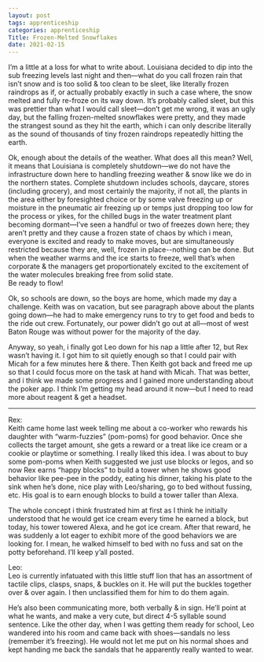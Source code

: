 ```yaml
---
layout: post
tags: apprenticeship
categories: apprenticeship
Title: Frozen-Melted Snowflakes
date: 2021-02-15
---
```


I’m a little at a loss for what to write about.  Louisiana decided to dip into the sub freezing levels last night and then—what do you call frozen rain that isn’t snow and is too solid & too clean to be sleet, like literally frozen raindrops as if, or actually probably exactly in such a case where, the snow melted and fully re-froze on its way down.  It’s probably called sleet, but this was prettier than what I would call sleet—don’t get me wrong, it was an ugly day, but the falling frozen-melted snowflakes were pretty, and they made the strangest sound as they hit the earth, which i can only describe literally as the sound of thousands of tiny frozen raindrops repeatedly hitting the earth.  

Ok, enough about the details of the weather.  What does all this mean?  Well, it means that Louisiana is completely shutdown—we do not have the infrastructure down here to handling freezing weather & snow like we do in the northern states.  Complete shutdown includes schools, daycare, stores (including grocery), and most certainly the majority, if not all, the plants in the area either by foresighted choice or by some valve freezing up or moisture in the pneumatic air freezing up or temps just dropping too low for the process or yikes, for the chilled bugs in the water treatment plant becoming dormant—I’ve seen a handful or two of freezes down here; they aren’t pretty and they cause a frozen state of chaos by which i mean, everyone is excited and ready to make moves, but are simultaneously restricted because they are, well, frozen in place--nothing can be done.  But when the weather warms and the ice starts to freeze, well that’s when corporate & the managers get proportionately excited to the excitement of the water molecules breaking free from solid state.  
Be ready to flow!

Ok, so schools are down, so the boys are home, which made my day a challenge.  Keith was on vacation, but see paragraph above about the plants going down—he had to make emergency runs to try to get food and beds to the ride out crew.  Fortunately, our power didn’t go out at all—most of west Baton Rouge was without power for the majority of the day.  

Anyway, so yeah, i finally got Leo down for his nap a little after 12, but Rex wasn’t having it.  I got him to sit quietly enough so that I could pair with Micah for a few minutes here & there.  Then Keith got back and freed me up so that I could focus more on the task at hand with Micah.  That was better, and i think we made some progress and I gained more understanding about the poker app.  I think I’m getting my head around it now—but I need to read more about reagent & get a headset.

***

Rex:  
Keith came home last week telling me about a co-worker who rewards his daughter with “warm-fuzzies” (pom-poms) for good behavior.  Once she collects the target amount, she gets a reward or a treat like ice cream or a cookie or playtime or something.  I really liked this idea.  I was about to buy some pom-poms when Keith suggested we just use blocks or legos, and so now Rex earns “happy blocks” to build a tower when he shows good behavior like pee-pee in the poddy, eating his dinner, taking his plate to the sink when he’s done, nice play with Leo/sharing, go to bed without fussing, etc.  His goal is to earn enough blocks to build a tower taller than Alexa.

The whole concept i think frustrated him at first as I think he initially understood that he would get ice cream every time he earned a block, but today, his tower towered Alexa, and he got ice cream.  After that reward, he was suddenly a lot eager to exhibit more of the good behaviors we are looking for.  I mean, he walked himself to bed with no fuss and sat on the potty beforehand.  I’ll keep y’all posted.

Leo:  
Leo is currently infatuated with this little stuff lion that has an assortment of tactile clips, clasps, snaps, & buckles on it.  He will put the buckles together over & over again.  I then unclassified them for him to do them again.  

He’s also been communicating more, both verbally & in sign.  He’ll point at what he wants, and make a very cute, but direct 4-5 syllable sound sentence.  Like the other day, when I was getting them ready for school, Leo wandered into his room and came back with shoes—sandals no less (remember it’s freezing).  He would not let me put on his normal shoes and kept handing me back the sandals that he apparently really wanted to wear.

